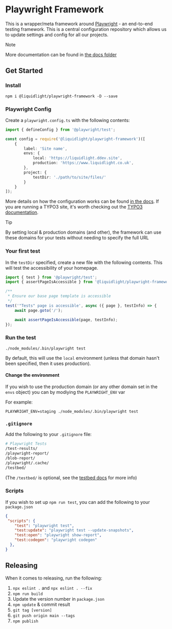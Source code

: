 # Playwright Framework

This is a wrapper/meta framework around [Playwright](https://playwright.dev/) - an end-to-end testing framework. This is a central configuration repository which allows us to update settings and config for all our projects.

> [!NOTE]
> More documentation can be found in [the docs folder](./docs/)

## Get Started

### Install

```
npm i @liquidlight/playwright-framework -D --save
```

### Playwright Config

Create a `playwright.config.ts` with the following contents:

```typescript
import { defineConfig } from '@playwright/test';

const config = require('@liquidlight/playwright-framework')([
    {
        label: 'Site name',
        envs: {
            local: 'https://liquidlight.ddev.site',
            production: 'https://www.liquidlight.co.uk',
        },
        project: {
            testDir: './path/to/site/files/'
        }
    }
]);
```

More details on how the configuration works can be found [in the docs](./docs/2-configuration.md). If you are running a TYPO3 site, it's worth checking out the [TYPO3 documentation](./docs/5-typo3.md).

> [!TIP]
> By setting local & production domains (and other), the framework can use these domains for your tests without needing to specify the full URL

### Your first test

In the `testDir` specified, create a new file with the following contents. This will test the accessibility of your homepage.

```typescript
import { test } from '@playwright/test';
import { assertPageIsAccessible } from '@liquidlight/playwright-framework/tests';

/**
 * Ensure our base page template is accessible
 */
test('"Tests" page is accessible', async ({ page }, testInfo) => {
    await page.goto('/');

    await assertPageIsAccessible(page, testInfo);
});
```

### Run the test

```
./node_modules/.bin/playwright test
```

By default, this will use the `local` environment (unless that domain hasn't been specified, then it uses production).

#### Change the environment

If you wish to use the production domain (or any other domain set in the `envs` object) you can by modiying the `PLAYWRIGHT_ENV` var

For example:

```
PLAYWRIGHT_ENV=staging ./node_modules/.bin/playwright test
```

### `.gitignore`

Add the following to your `.gitignore` file:

```bash
# Playwright Tests
/test-results/
/playwright-report/
/blob-report/
/playwright/.cache/
/testbed/
```

(The `/testbed/` is optional, see the [testbed docs](./docs/testbed) for more info)


### Scripts

If you wish to set up `npm run test`, you can add the following to your `package.json`

```json
{
 "scripts": {
    "test": "playwright test",
    "test:update": "playwright test --update-snapshots",
    "test:open": "playwright show-report",
    "test:codegen": "playwright codegen"
  },
}
```

## Releasing

When it comes to releasing, run the following:

1. `npx eslint .` and `npx eslint . --fix`
2. `npm run build`
3. Update the version number in `package.json`
4. `npm update` & commit result
5. `git tag [version]`
6. `git push origin main --tags`
7. `npm publish`
